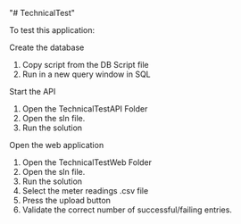 "# TechnicalTest" 


To test this application:

Create the database
1. Copy script from the DB Script file
2. Run in a new query window in SQL

Start the API
1. Open the TechnicalTestAPI Folder
2. Open the sln file.
3. Run the solution

Open the web application
1. Open the TechnicalTestWeb Folder
2. Open the sln file.
3. Run the solution
4. Select the meter readings .csv file
5. Press the upload button
6. Validate the correct number of successful/failing entries.
